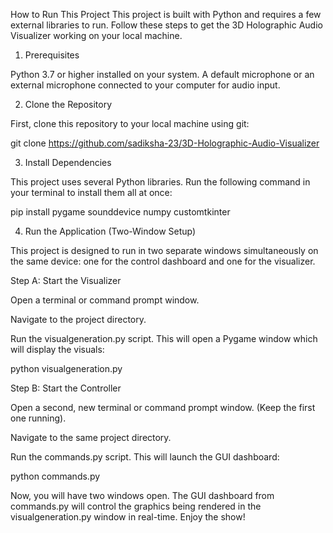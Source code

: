 How to Run This Project
This project is built with Python and requires a few external libraries to run. Follow these steps to get the 3D Holographic Audio Visualizer working on your local machine.

1. Prerequisites

Python 3.7 or higher installed on your system.
A default microphone or an external microphone connected to your computer for audio input.

2. Clone the Repository

First, clone this repository to your local machine using git:

git clone https://github.com/sadiksha-23/3D-Holographic-Audio-Visualizer

3. Install Dependencies
   
This project uses several Python libraries. Run the following command in your terminal to install them all at once:

pip install pygame sounddevice numpy customtkinter 

4. Run the Application (Two-Window Setup)
   
This project is designed to run in two separate windows simultaneously on the same device: one for the control dashboard and one for the visualizer.

   Step A: Start the Visualizer
   
   Open a terminal or command prompt window.
   
   Navigate to the project directory.
   
   Run the visualgeneration.py script. This will open a Pygame window which will display the visuals:
   
   python visualgeneration.py

   Step B: Start the Controller
   
   Open a second, new terminal or command prompt window. (Keep the first one running).
   
   Navigate to the same project directory.
   
   Run the commands.py script. This will launch the GUI dashboard:
   
   python commands.py

Now, you will have two windows open. The GUI dashboard from commands.py will control the graphics being rendered in the visualgeneration.py window in real-time. Enjoy the show!
